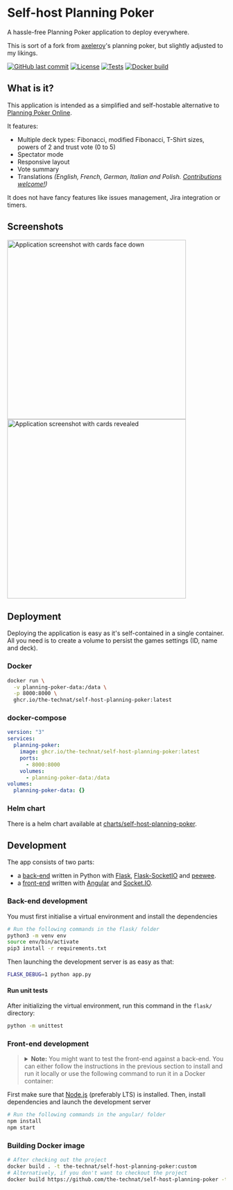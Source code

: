 # Self-host Planning Poker

A hassle-free Planning Poker application to deploy everywhere.

This is sort of a fork from [axeleroy](https://github.com/axeleroy/self-host-planning-poker)'s planning poker, but slightly adjusted to my likings.

[![GitHub last commit](https://img.shields.io/github/last-commit/the-technat/self-host-planning-poker?logo=github&logoColor=959DA5)](https://github.com/the-technat/self-host-planning-poker/commits/main)
[![License](https://img.shields.io/github/license/axeleroy/self-host-planning-poker?logo=github&logoColor=959DA5)](https://github.com/axeleroy/self-host-planning-poker/blob/main/LICENSE)
[![Tests](https://github.com/axeleroy/self-host-planning-poker/actions/workflows/tests.yml/badge.svg)](https://github.com/axeleroy/self-host-planning-poker/actions/workflows/tests.yml)
[![Docker build](https://github.com/the-technat/self-host-planning-poker/actions/workflows/publish.yml/badge.svg)](https://github.com/the-technat/self-host-planning-poker/actions/workflows/publish.yml)

## What is it?

This application is intended as a simplified and self-hostable alternative to
[Planning Poker Online](https://planningpokeronline.com/).

It features:

  * Multiple deck types: Fibonacci, modified Fibonacci, T-Shirt sizes, powers of 2 and trust vote (0 to 5)
  * Spectator mode
  * Responsive layout
  * Vote summary
  * Translations _(English, French, German, Italian and Polish. [Contributions welcome!](#im-a-user-and-want-to-contribute-translations))_
 
It does not have fancy features like issues management, Jira integration or timers.

## Screenshots
<a href="https://github.com/the-technat/self-host-planning-poker/blob/main/assets/screenshot.png"><img alt="Application screenshot with cards face down" src="https://github.com/the-technat/self-host-planning-poker/blob/main/assets/screenshot.png" width="412px"></a>
<a href="https://github.com/the-technat/self-host-planning-poker/blob/main/assets/screenshot.png"><img alt="Application screenshot with cards revealed" src="https://github.com/the-technat/self-host-planning-poker/blob/main/assets/screenshot-revealed.png" width="412px"></a>

## Deployment

Deploying the application is easy as it's self-contained in a single container.
All you need is to create a volume to persist the games settings (ID, name and deck).

### Docker
```bash
docker run \
  -v planning-poker-data:/data \
  -p 8000:8000 \
  ghcr.io/the-technat/self-host-planning-poker:latest
```

### docker-compose
```yml
version: "3"
services:
  planning-poker:
    image: ghcr.io/the-technat/self-host-planning-poker:latest
    ports:
      - 8000:8000
    volumes:
      - planning-poker-data:/data
volumes:
  planning-poker-data: {}
```

### Helm chart

There is a helm chart available at [charts/self-host-planning-poker](./charts/self-host-planning-poker).

## Development

The app consists of two parts:

* a [back-end](flask/) written in Python with [Flask](https://flask.palletsprojects.com/), [Flask-SocketIO](https://flask-socketio.readthedocs.io/en/latest/index.html) and [peewee](http://docs.peewee-orm.com/en/latest/).
* a [front-end](angular/) written with [Angular](https://angular.io) and [Socket.IO](https://socket.io/).

### Back-end development

You must first initialise a virtual environment and install the dependencies

```sh
# Run the following commands in the flask/ folder
python3 -m venv env
source env/bin/activate
pip3 install -r requirements.txt
```

Then launching the development server is as easy as that:
```bash
FLASK_DEBUG=1 python app.py
```

#### Run unit tests

After initializing the virtual environment, run this command in the `flask/` directory:
```sh
python -m unittest
```

### Front-end development

> <details>
> <summary>
> <b>Note:</b> You might want to test the front-end against a back-end. You can either follow the instructions in the
> previous section to install and run it locally or use the following command to run it in a Docker container:
> </summary>
>
> ```bash
> docker run --rm -it \
>   -v $(pwd)/flask:/app \
>   -p 5000:5000 \
>   python:3.11-slim \
>   bash -c "cd /app; pip install -r requirements.txt; FLASK_DEBUG=1 gunicorn --worker-class eventlet -w 1 app:app --bind 0.0.0.0:5000"
> ```
> </details>

First make sure that [Node.js](https://nodejs.org/en/) (preferably LTS) is installed.
Then, install dependencies and launch the development server

```sh
# Run the following commands in the angular/ folder
npm install
npm start
```

### Building Docker image

```sh
# After checking out the project
docker build . -t the-technat/self-host-planning-poker:custom
# Alternatively, if you don't want to checkout the project
docker build https://github.com/the-technat/self-host-planning-poker -t the-technat/self-host-planning-poker:custom
```
